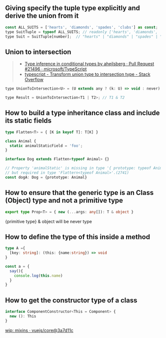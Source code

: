 ## Giving specify the tuple type explicitly and derive the union from it
```js
const ALL_SUITS = ['hearts', 'diamonds', 'spades', 'clubs'] as const;
type SuitTuple = typeof ALL_SUITS; // readonly ['hearts', 'diamonds', 'spades', 'clubs']
type Suit = SuitTuple[number];  // "hearts" | "diamonds" | "spades" | "clubs"
```
## Union to intersection

>- [Type inference in conditional types by ahejlsberg · Pull Request #21496 · microsoft/TypeScript](https://github.com/Microsoft/TypeScript/pull/21496)
>- [typescript - Transform union type to intersection type - Stack Overflow](https://stackoverflow.com/questions/50374908/transform-union-type-to-intersection-type)

```js
type UnionToIntersection<U> = (U extends any ? (k: U) => void : never) extends ((k: infer I) => void) ? I : never;

type Result = UnionToIntersection<T1 | T2>; // T1 & T2
```

## How to build a type inheritance class and include its static fields

```ts
type Flatten<T> = { [K in keyof T]: T[K] }

class Animal {
  static animalStaticField = 'foo';
}

interface Dog extends Flatten<typeof Animal> {}

// Property 'animalStatic' is missing in type '{ prototype: typeof Animal; }' 
// but required in type 'Flattern<typeof Animal>'.(2741)
const dogA: Dog = {prototype: Animal} 
```
## How to ensure that the generic type is an Class (Object) type and not a primitive type

```ts
export type Prop<T> = { new (...args: any[]): T & object }
```
{primitive type} & object will be never type

## How to define the type of this inside a method

```ts
type A ={
  [key: string]: (this: {name:string}) => void
}

const a = { 
  say(){
    console.log(this.name)
  }
}
```

## How to get the constructor type of a class

```ts
interface ComponentConstructor<This = Component> {
  new (): This
}
```

[wip: mixins · vuejs/core@3a7d11c](https://github.com/vuejs/core/commit/3a7d11ca153ba84bb2f0bae430b6c79224b3f9d4#diff-d011753005cf797f7f183dce1b0c7fb9cdd6597a70981f02b05b130fe645b65d)




